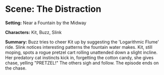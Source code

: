 # Scene: The Distraction

**Setting:** Near a Fountain by the Midway

**Characters:** Kit, Buzz, Slink

**Summary:** Buzz tries to cheer Kit up by suggesting the 'Logarithmic Flume' ride. Slink notices interesting patterns the fountain water makes. Kit, still moping, spots a rogue pretzel cart rolling unattended down a slight incline. Her predatory cat instincts kick in, forgetting the cotton candy, she gives chase, yelling "PRETZEL!" The others sigh and follow. The episode ends on the chase.